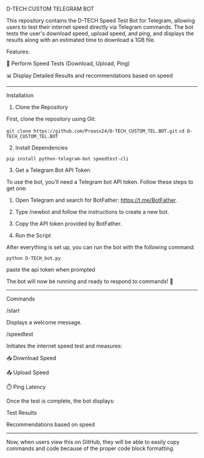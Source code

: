 D-TECH CUSTOM TELEGRAM BOT

This repository contains the D-TECH Speed Test Bot for Telegram, allowing users to test their internet speed directly via Telegram commands. The bot tests the user's download speed, upload speed, and ping, and displays the results along with an estimated time to download a 1GB file.

Features:

🚀 Perform Speed Tests (Download, Upload, Ping)

📊 Display Detailed Results and recommendations based on speed



---

Installation

1. Clone the Repository

First, clone the repository using Git:

```git clone https://github.com/Preasx24/D-TECH_CUSTOM_TEL.BOT.git```
```cd D-TECH_CUSTOM_TEL.BOT```

2. Install Dependencies


```pip install python-telegram-bot speedtest-cli```

3. Get a Telegram Bot API Token

To use the bot, you'll need a Telegram bot API token. Follow these steps to get one:

1. Open Telegram and search for BotFather: https://t.me/BotFather.


2. Type /newbot and follow the instructions to create a new bot.


3. Copy the API token provided by BotFather.

4. Run the Script

After everything is set up, you can run the bot with the following command:

```python D-TECH_bot.py```

paste the api token when prompted 

The bot will now be running and ready to respond to commands! 🎉


---

Commands

/start

Displays a welcome message.

/speedtest

Initiates the internet speed test and measures:

📥 Download Speed

📤 Upload Speed

⏱️ Ping Latency


Once the test is complete, the bot displays:

Test Results

Recommendations based on speed



---

Now, when users view this on GitHub, they will be able to easily copy commands and code because of the proper code block formatting.

